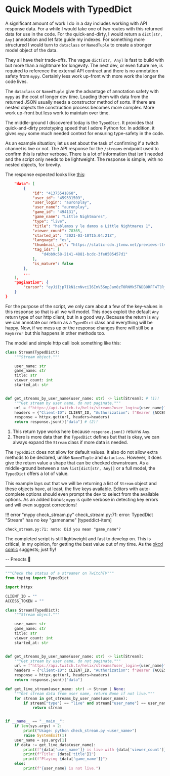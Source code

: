 # Quick Models with TypedDict

A significant amount of work I do in a day includes working with API response
data. For a while I would take one of two routes with this returned data for use
in the code. For the quick-and-dirty, I would return a `dict[str, Any]`
annotation and let fate guide my indexes. For something more structured I would
turn to `dataclass` or `NamedTuple` to create a stronger model object of the
data.

They all have their trade-offs. The vague `dict[str, Any]` is fast to build with
but more than a nightmare for longevity. The next dev, or even future me, is
required to reference the external API contract and there is no annotation
safety from `mypy`. Certainly less work up-front with more work the longer the
code lives.

The `dataclass` or `NamedTuple` give the advantage of annotation safety with
`mypy` as the cost of longer dev time. Loading them with data from the returned
JSON usually needs a constructor method of sorts. If there are nested objects
the construction process becomes more complex. More work up-front but less work
to maintain over time.

The middle-ground I discovered today is the `TypedDict`. It provides that
quick-and-dirty prototyping speed that I adore Python for. In addition, it gives
`mypy` some much needed context for ensuring type-safety in the code.

As an example situation; let us set about the task of confirming if a twitch
channel is live or not. The API response for the `/streams` endpoint used to
confirm this is rather verbose. There is a lot of information that isn't needed
and the script only needs to be lightweight. The response is simple, with no
nested objects, for brevity.

The response expected looks like [this](https://dev.twitch.tv/docs/api/reference#get-streams):

``` json title="/helix/streams endpoint response"
    "data": [
        {
            "id": "41375541868",
            "user_id": "459331509",
            "user_login": "auronplay",
            "user_name": "auronplay",
            "game_id": "494131",
            "game_name": "Little Nightmares",
            "type": "live",
            "title": "hablamos y le damos a Little Nightmares 1",
            "viewer_count": 78365,
            "started_at": "2021-03-10T15:04:21Z",
            "language": "es",
            "thumbnail_url": "https://static-cdn.jtvnw.net/previews-ttv/live_user_auronplay-{width}x{height}.jpg",
            "tag_ids": [
                "d4bb9c58-2141-4881-bcdc-3fe0505457d1"
            ],
            "is_mature": false
        },
        ...
    ],
    "pagination": {
        "cursor": "eyJiIjp7IkN1cnNvciI6ImV5SnpJam8zT0RNMk5TNDBORFF4TlRjMU1UY3hOU3dpWkNJNlptRnNjMlVzSW5RaU9uUnlkV1Y5In0sImEiOnsiQ3Vyc29yIjoiZXlKeklqb3hOVGs0TkM0MU56RXhNekExTVRZNU1ESXNJbVFpT21aaGJITmxMQ0owSWpwMGNuVmxmUT09In19"
    }
}
```

For the purpose of the script, we only care about a few of the key-values in
this response so that is all we will model. This does exploit the default `Any`
return type of our http client, but in a good way. Because the return is `Any`
we can annotate our return as a `TypedDict` class and everything will be happy.
Now, if we mess up or the response changes there will still be a `KeyError` but
this happens in other methods too.

The model and simple http call look something like this:

``` py title="check_stream.py" hl_lines="1-8 16"
class Stream(TypedDict):
    """Stream object."""

    user_name: str
    game_name: str
    title: str
    viewer_count: int
    started_at: str


def get_streams_by_user_name(user_name: str) -> list[Stream]: # (1)!
    """Get stream by user name, do not paginate."""
    url = f"https://api.twitch.tv/helix/streams?user_login={user_name}?type=live?first=20"
    headers = {"Client-ID": CLIENT_ID, "Authorization": f"Bearer {ACCESS_TOKEN}"}
    response = httpx.get(url, headers=headers)
    return response.json()["data"] # (2)!
```

1. This return type works here because `response.json()` returns `Any`.
2. There is more data than the `TypedDict` defines but that is okay, we can
   always expand the `Stream` class if more data is needed.

The `TypedDict` does not allow for default values. It also do not allow extra
methods to be declared, unlike `NamedTuple` and `dataclass`.  However, it does
give the return value a shape that can be checked downstream. As a middle-ground
between a raw `list[dict[str, Any]]` or a full model, the `TypedDict` offers a
lot of value.

This example lays out that we will be returning a list of `Stream` object and
these objects have, at least, the five keys available. Editors with
auto-complete options should even prompt the dev to select from the available
options. As an added bonus; `mypy` is quite verbose in detecting key errors and
will even suggest corrections!

!!! error "mypy check_stream.py"
    check_stream.py:71: error: TypedDict "Stream" has no key "gamename"  [typeddict-item]

    check_stream.py:71: note: Did you mean "game_name"?


The completed script is still lightweight and fast to develop on. This is
critical, in my opinion, for getting the best value out of my time. As the [xkcd
comic](https://xkcd.com/353/) suggests; just fly!

-- Preocts 🥚

---

``` py title="check_stream.py"
"""Check the status of a streamer on TwitchTV"""
from typing import TypedDict

import httpx

CLIENT_ID = ""
ACCESS_TOKEN = ""

class Stream(TypedDict):
    """Stream object."""

    user_name: str
    game_name: str
    title: str
    viewer_count: int
    started_at: str


def get_streams_by_user_name(user_name: str) -> list[Stream]:
    """Get stream by user name, do not paginate."""
    url = f"https://api.twitch.tv/helix/streams?user_login={user_name}?type=live?first=20"
    headers = {"Client-ID": CLIENT_ID, "Authorization": f"Bearer {ACCESS_TOKEN}"}
    response = httpx.get(url, headers=headers)
    return response.json()["data"]

def get_live_stream(user_name: str) -> Stream | None:
    """Get stream data from user name, return None if not live."""
    for stream in get_streams_by_user_name(user_name):
        if stream["type"] == "live" and stream["user_name"] == user_name:
            return stream


if __name__ == "__main__":
    if len(sys.argv) < 2:
        print("Usage: python check_stream.py <user_name>")
        raise SystemExit(1)
    user_name = sys.argv[1]
    if data := get_live_data(user_name):
        print(f"{data['user_name']} is live with {data['viewer_count']} viewers")
        print(f"Title: {data['title']}")
        print(f"Playing {data['game_name']}")
    else:
        print(f"{user_name} is not live.")
```
